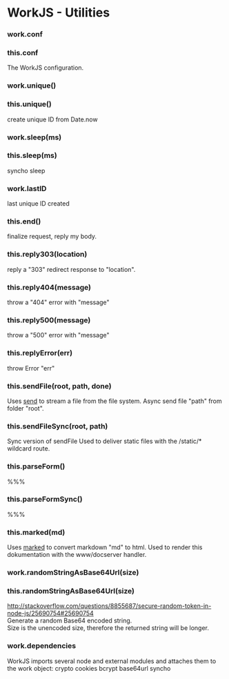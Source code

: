 <h1>WorkJS - Utilities</h1>

### work.conf
### this.conf

The WorkJS configuration.

### work.unique()
### this.unique()
create unique ID from Date.now

### work.sleep(ms)
### this.sleep(ms)
syncho sleep

### work.lastID
last unique ID created

### this.end()
finalize request, reply my body.

### this.reply303(location)
reply a "303" redirect response to "location".

### this.reply404(message)
throw a "404" error with "message"

### this.reply500(message)
throw a "500" error with "message"

### this.replyError(err)
throw Error "err"

### this.sendFile(root, path, done)
Uses [send](https://github.com/pillarjs/send) to stream a file from the file system.
Async send file "path" from folder "root".

### this.sendFileSync(root, path)
Sync version of sendFile
Used to deliver static files with the /static/* wildcard route.

### this.parseForm()
%%%

### this.parseFormSync()
%%%

### this.marked(md)
Uses [marked](https://github.com/chjj/marked) to convert markdown "md" to html.
Used to render this dokumentation with the www/docserver handler.

### work.randomStringAsBase64Url(size)
### this.randomStringAsBase64Url(size)
http://stackoverflow.com/questions/8855687/secure-random-token-in-node-js/25690754#25690754<br>
Generate a random Base64 encoded string.<br>
Size is the unencoded size, therefore the returned string will be longer.

### work.dependencies
WorkJS imports several node and external modules and attaches them to the work object:
crypto cookies bcrypt base64url syncho
